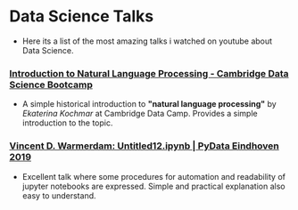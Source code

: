 
# Data Science Talks
- Here its a list of the most amazing talks i watched on youtube about Data Science. 


### [Introduction to Natural Language Processing - Cambridge Data Science Bootcamp](https://www.youtube.com/watch?v=8S3qHHUKqYk&ab_channel=CambridgeCodingAcademy)
- A simple historical introduction to **"natural language processing"** by *Ekaterina Kochmar* at Cambridge Data Camp.
Provides a simple introduction to the topic.

### [Vincent D. Warmerdam: Untitled12.ipynb | PyData Eindhoven 2019](https://www.youtube.com/watch?v=yXGCKqo5cEY&ab_channel=PyData)
- Excellent talk where some procedures for automation and readability of jupyter notebooks are expressed. Simple and practical explanation also easy to understand.

